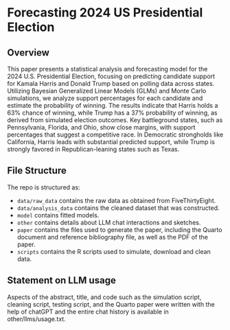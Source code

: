 # Forecasting 2024 US Presidential Election

## Overview

This paper presents a statistical analysis and forecasting model for the 2024 U.S. Presidential Election, focusing on predicting candidate support for Kamala Harris and Donald Trump based on polling data across states. Utilizing Bayesian Generalized Linear Models (GLMs) and Monte Carlo simulations, we analyze support percentages for each candidate and estimate the probability of winning. The results indicate that Harris holds a 63% chance of winning, while Trump has a 37% probability of winning, as derived from simulated election outcomes. Key battleground states, such as Pennsylvania, Florida, and Ohio, show close margins, with support percentages that suggest a competitive race. In Democratic strongholds like California, Harris leads with substantial predicted support, while Trump is strongly favored in Republican-leaning states such as Texas. 


## File Structure

The repo is structured as:

-   `data/raw_data` contains the raw data as obtained from FiveThirtyEight.
-   `data/analysis_data` contains the cleaned dataset that was constructed.
-   `model` contains fitted models. 
-   `other` contains details about LLM chat interactions and sketches.
-   `paper` contains the files used to generate the paper, including the Quarto document and reference bibliography file, as well as the PDF of the paper. 
-   `scripts` contains the R scripts used to simulate, download and clean data.


## Statement on LLM usage

Aspects of the abstract, title, and code such as the simulation script, cleaning script, testing script, and the Quarto paper were written with the help of chatGPT and the entire chat history is available in other/llms/usage.txt.
